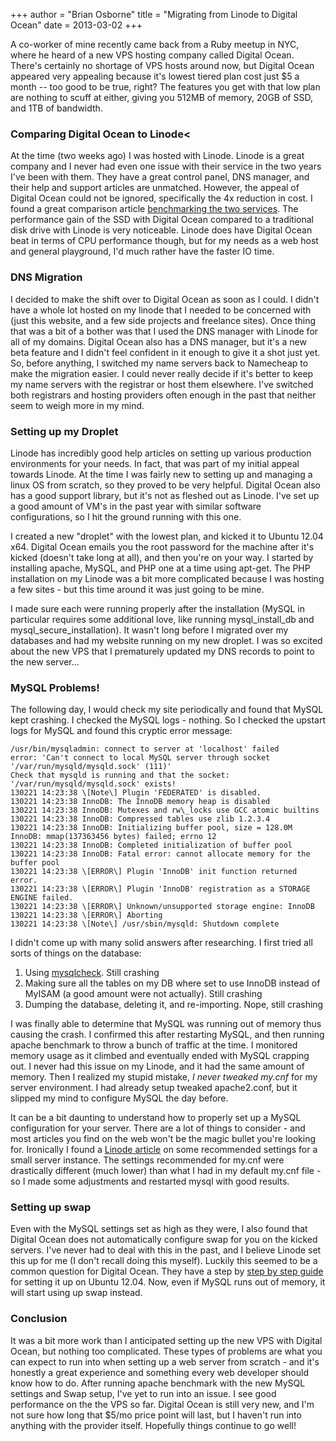 +++
author = "Brian Osborne"
title = "Migrating from Linode to Digital Ocean"
date = 2013-03-02
+++

A co-worker of mine recently came back from a Ruby meetup in NYC, where he heard of a new VPS hosting company called Digital Ocean. There's certainly no shortage of VPS hosts around now, but Digital Ocean appeared very appealing because it's lowest tiered plan cost just $5 a month -- too good to be true, right? The features you get with that low plan are nothing to scuff at either, giving you 512MB of memory, 20GB of SSD, and 1TB of bandwidth.

### Comparing Digital Ocean to Linode<
At the time (two weeks ago) I was hosted with Linode. Linode is a great company and I never had even one issue with their service in the two years I've been with them. They have a great control panel, DNS manager, and their help and support articles are unmatched. However, the appeal of Digital Ocean could not be ignored, specifically the 4x reduction in cost. I found a great comparison article [benchmarking the two services](http://jasonormand.com/2013/02/08/linode-vs-digitalocean-performance-benchmarks/). The performance gain of the SSD with Digital Ocean compared to a traditional disk drive with Linode is very noticeable. Linode does have Digital Ocean beat in terms of CPU performance though, but for my needs as a web host and general playground, I'd much rather have the faster IO time.

### DNS Migration
I decided to make the shift over to Digital Ocean as soon as I could. I didn't have a whole lot hosted on my linode that I needed to be concerned with (just this website, and a few side projects and freelance sites). Once thing that was a bit of a bother was that I used the DNS manager with Linode for all of my domains. Digital Ocean also has a DNS manager, but it's a new beta feature and I didn't feel confident in it enough to give it a shot just yet. So, before anything, I switched my name servers back to Namecheap to make the migration easier. I could never really decide if it's better to keep my name servers with the registrar or host them elsewhere. I've switched both registrars and hosting providers often enough in the past that neither seem to weigh more in my mind.

### Setting up my Droplet
Linode has incredibly good help articles on setting up various production environments for your needs. In fact, that was part of my initial appeal towards Linode. At the time I was fairly new to setting up and managing a linux OS from scratch, so they proved to be very helpful. Digital Ocean also has a good support library, but it's not as fleshed out as Linode. I've set up a good amount of VM's in the past year with similar software configurations, so I hit the ground running with this one.

I created a new "droplet" with the lowest plan, and kicked it to Ubuntu 12.04 x64. Digital Ocean emails you the root password for the machine after it's kicked (doesn't take long at all), and then you're on your way. I started by installing apache, MySQL, and PHP one at a time using apt-get. The PHP installation on my Linode was a bit more complicated because I was hosting a few sites - but this time around it was just going to be mine.

I made sure each were running properly after the installation (MySQL in particular requires some additional love, like running mysql_install_db and mysql_secure_installation). It wasn't long before I migrated over my databases and had my website running on my new droplet. I was so excited about the new VPS that I prematurely updated my DNS records to point to the new server...

### MySQL Problems!
The following day, I would check my site periodically and found that MySQL kept crashing. I checked the MySQL logs - nothing. So I checked the upstart logs for MySQL and found this cryptic error message:

    /usr/bin/mysqladmin: connect to server at 'localhost' failed
    error: 'Can't connect to local MySQL server through socket '/var/run/mysqld/mysqld.sock' (111)'
    Check that mysqld is running and that the socket: '/var/run/mysqld/mysqld.sock' exists!
    130221 14:23:38 \[Note\] Plugin 'FEDERATED' is disabled.
    130221 14:23:38 InnoDB: The InnoDB memory heap is disabled
    130221 14:23:38 InnoDB: Mutexes and rw\_locks use GCC atomic builtins
    130221 14:23:38 InnoDB: Compressed tables use zlib 1.2.3.4
    130221 14:23:38 InnoDB: Initializing buffer pool, size = 128.0M
    InnoDB: mmap(137363456 bytes) failed; errno 12
    130221 14:23:38 InnoDB: Completed initialization of buffer pool
    130221 14:23:38 InnoDB: Fatal error: cannot allocate memory for the buffer pool
    130221 14:23:38 \[ERROR\] Plugin 'InnoDB' init function returned error.
    130221 14:23:38 \[ERROR\] Plugin 'InnoDB' registration as a STORAGE ENGINE failed.
    130221 14:23:38 \[ERROR\] Unknown/unsupported storage engine: InnoDB
    130221 14:23:38 \[ERROR\] Aborting
    130221 14:23:38 \[Note\] /usr/sbin/mysqld: Shutdown complete

I didn't come up with many solid answers after researching. I first tried all sorts of things on the database:

1.  Using [mysqlcheck](http://dev.mysql.com/doc/refman/5.0/en/mysqlcheck.html). Still crashing
2.  Making sure all the tables on my DB where set to use InnoDB instead of MyISAM (a good amount were not actually). Still crashing
3.  Dumping the database, deleting it, and re-importing. Nope, still crashing

I was finally able to determine that MySQL was running out of memory thus causing the crash. I confirmed this after restarting MySQL, and then running apache benchmark to throw a bunch of traffic at the time. I monitored memory usage as it climbed and eventually ended with MySQL crapping out. I never had this issue on my Linode, and it had the same amount of memory. Then I realized my stupid mistake, <em>I never tweaked my.cnf</em> for my server environment. I had already setup tweaked apache2.conf, but it slipped my mind to configure MySQL the day before.

It can be a bit daunting to understand how to properly set up a MySQL configuration for your server. There are a lot of things to consider - and most articles you find on the web won't be the magic bullet you're looking for. Ironically I found a [Linode article](http://www.linode.com/wiki/index.php/MySQL_and_Apache_Optimization_Guide) on some recommended settings for a small server instance. The settings recommended for my.cnf were drastically different (much lower) than what I had in my default my.cnf file - so I made some adjustments and restarted mysql with good results.

### Setting up swap
Even with the MySQL settings set as high as they were, I also found that Digital Ocean does not automatically configure swap for you on the kicked servers. I've never had to deal with this in the past, and I believe Linode set this up for me (I don't recall doing this myself). Luckily this seemed to be a common question for Digital Ocean. They have a step by [step by step guide](https://www.digitalocean.com/community/articles/how-to-add-swap-on-ubuntu-12-04) for setting it up on Ubuntu 12.04. Now, even if MySQL runs out of memory, it will start using up swap instead.

### Conclusion
It was a bit more work than I anticipated setting up the new VPS with Digital Ocean, but nothing too complicated. These types of problems are what you can expect to run into when setting up a web server from scratch - and it's honestly a great experience and something every web developer should know how to do. After running apache benchmark with the new MySQL settings and Swap setup, I've yet to run into an issue. I see good performance on the the VPS so far. Digital Ocean is still very new, and I'm not sure how long that $5/mo price point will last, but I haven't run into anything with the provider itself. Hopefully things continue to go well!